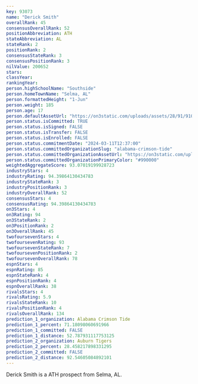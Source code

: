 ```yaml
---
key: 93073
name: "Derick Smith"
overallRank: 45
consensusOverallRank: 52
positionAbbreviation: ATH
stateAbbreviation: AL
stateRank: 2
positionRank: 2
consensusStateRank: 3
consensusPositionRank: 3
nilValue: 200652
stars: 
classYear: 
rankingYear: 
person.highSchoolName: "Southside"
person.homeTownName: "Selma, AL"
person.formattedHeight: "1-Jun"
person.weight: 185
person.age: 17
person.defaultAssetUrl: "https://on3static.com/uploads/assets/28/91/91028.jpg"
person.status.isCommitted: TRUE
person.status.isSigned: FALSE
person.status.isTransfer: FALSE
person.status.isEnrolled: FALSE
person.status.commitmentDate: "2024-03-11T12:37:00"
person.status.committedOrganizationSlug: "alabama-crimson-tide"
person.status.committedOrganizationAssetUrl: "https://on3static.com/uploads/assets/728/149/149728.svg"
person.status.committedOrganizationPrimaryColor: "#990000"
weightedAggregateScore: 93.07019199928723
industryStars: 4
industryRating: 94.39864130434783
industryStateRank: 3
industryPositionRank: 3
industryOverallRank: 52
consensusStars: 4
consensusRating: 94.39864130434783
on3Stars: 4
on3Rating: 94
on3StateRank: 2
on3PositionRank: 2
on3OverallRank: 45
twofoursevenStars: 4
twofoursevenRating: 93
twofoursevenStateRank: 7
twofoursevenPositionRank: 2
twofoursevenOverallRank: 78
espnStars: 4
espnRating: 85
espnStateRank: 4
espnPositionRank: 4
espnOverallRank: 38
rivalsStars: 4
rivalsRating: 5.9
rivalsStateRank: 10
rivalsPositionRank: 4
rivalsOverallRank: 134
prediction_1_organization: Alabama Crimson Tide
prediction_1_percent: 71.18098060691966
prediction_1_committed: FALSE
prediction_1_distance: 52.787931117753125
prediction_2_organization: Auburn Tigers
prediction_2_percent: 28.458217898331295
prediction_2_committed: FALSE
prediction_2_distance: 92.54605084892101
---
```

Derick Smith is a ATH prospect from Selma, AL.